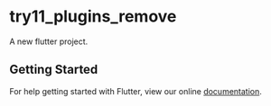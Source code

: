 # try11_plugins_remove

A new flutter project.

## Getting Started

For help getting started with Flutter, view our online
[documentation](http://flutter.io/).
